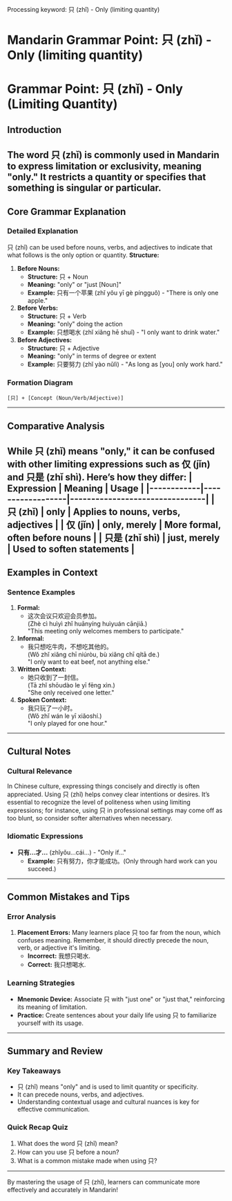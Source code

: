 Processing keyword: 只 (zhǐ) - Only (limiting quantity)
# Mandarin Grammar Point: 只 (zhǐ) - Only (limiting quantity)
# Grammar Point: 只 (zhǐ) - Only (Limiting Quantity)
## Introduction
The word 只 (zhǐ) is commonly used in Mandarin to express limitation or exclusivity, meaning "only." It restricts a quantity or specifies that something is singular or particular.
---
## Core Grammar Explanation
### Detailed Explanation
只 (zhǐ) can be used before nouns, verbs, and adjectives to indicate that what follows is the only option or quantity. 
**Structure:**
1. **Before Nouns:** 
   - **Structure:** 只 + Noun
   - **Meaning:** "only" or "just [Noun]"
   - **Example:** 只有一个苹果 (zhǐ yǒu yī gè píngguǒ) - "There is only one apple."
2. **Before Verbs:**
   - **Structure:** 只 + Verb
   - **Meaning:** "only" doing the action
   - **Example:** 只想喝水 (zhǐ xiǎng hē shuǐ) - "I only want to drink water."
3. **Before Adjectives:**
   - **Structure:** 只 + Adjective
   - **Meaning:** "only" in terms of degree or extent
   - **Example:** 只要努力 (zhǐ yào nǔlì) - "As long as [you] only work hard."
### Formation Diagram
```
[只] + [Concept (Noun/Verb/Adjective)]
```
---
## Comparative Analysis
While 只 (zhǐ) means "only," it can be confused with other limiting expressions such as 仅 (jǐn) and 只是 (zhǐ shì). Here’s how they differ:
| Expression | Meaning          | Usage                          |
|------------|------------------|--------------------------------|
| 只 (zhǐ)   | only              | Applies to nouns, verbs, adjectives |
| 仅 (jǐn)   | only, merely      | More formal, often before nouns |
| 只是 (zhǐ shì) | just, merely   | Used to soften statements |
---
## Examples in Context
### Sentence Examples
1. **Formal:**
   - 这次会议只欢迎会员参加。  
   (Zhè cì huìyì zhǐ huānyíng huìyuán cānjiā.)  
   "This meeting only welcomes members to participate."
2. **Informal:**
   - 我只想吃牛肉，不想吃其他的。  
   (Wǒ zhǐ xiǎng chī niúròu, bù xiǎng chī qítā de.)  
   "I only want to eat beef, not anything else."
3. **Written Context:**
   - 她只收到了一封信。  
   (Tā zhǐ shōudào le yī fēng xìn.)  
   "She only received one letter."
4. **Spoken Context:**
   - 我只玩了一小时。  
   (Wǒ zhǐ wán le yī xiǎoshí.)  
   "I only played for one hour."
---
## Cultural Notes
### Cultural Relevance
In Chinese culture, expressing things concisely and directly is often appreciated. Using 只 (zhǐ) helps convey clear intentions or desires. It’s essential to recognize the level of politeness when using limiting expressions; for instance, using 只 in professional settings may come off as too blunt, so consider softer alternatives when necessary.
### Idiomatic Expressions
- **只有...才...** (zhǐyǒu...cái...) - "Only if..."
  - **Example:** 只有努力，你才能成功。(Only through hard work can you succeed.)
---
## Common Mistakes and Tips
### Error Analysis
1. **Placement Errors:** Many learners place 只 too far from the noun, which confuses meaning. Remember, it should directly precede the noun, verb, or adjective it's limiting.
   - **Incorrect:** 我想只喝水.  
   - **Correct:** 我只想喝水.
### Learning Strategies
- **Mnemonic Device:** Associate 只 with "just one" or "just that," reinforcing its meaning of limitation. 
- **Practice:** Create sentences about your daily life using 只 to familiarize yourself with its usage.
---
## Summary and Review
### Key Takeaways
- 只 (zhǐ) means "only" and is used to limit quantity or specificity.
- It can precede nouns, verbs, and adjectives.
- Understanding contextual usage and cultural nuances is key for effective communication.
### Quick Recap Quiz
1. What does the word 只 (zhǐ) mean?  
2. How can you use 只 before a noun?  
3. What is a common mistake made when using 只?
---
By mastering the usage of 只 (zhǐ), learners can communicate more effectively and accurately in Mandarin!
